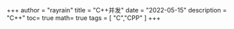 +++
author = "rayrain"
title = "C++并发"
date = "2022-05-15"
description = "C++"
toc= true
math= true
tags = [
    "C","CPP"
]
+++


